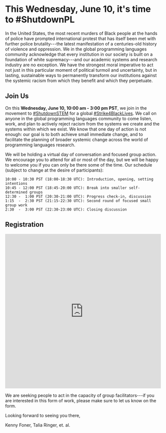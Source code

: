 # This Wednesday, June 10, it's time to #ShutdownPL

In the United States, the most recent murders of Black people at the hands of police have prompted international protest that has itself been met with further police brutality---the latest manifestation of a centuries-old history of violence and oppression. We in the global programming languages community acknowledge that every institution in our society is built on a foundation of white supremacy---and our academic systems and research industry are no exception. We have the strongest moral imperative to act not just in this particular moment of political turmoil and uncertainty, but in lasting, sustainable ways to permanently transform our institutions against the systemic racism from which they benefit and which they perpetuate.

## Join Us

On this **Wednesday, June 10, 10:00 am - 3:00 pm PST**, we join in the movement to [#ShutdownSTEM](https://www.shutdownstem.com/) for a global [#Strike4BlackLives](https://twitter.com/hashtag/Strike4BlackLives). We call on anyone in the global programming languages community to come listen, work, and plan to actively reject racism from the systems we create and the systems within which we exist. We know that one day of action is not enough: our goal is to both achieve small immediate change, and to facilitate the planning of broader systemic change across the world of programming languages research.

We will be holding a virtual day of conversation and focused group action. We encourage you to attend for all or most of the day, but we will be happy to welcome you if you can only be there some of the time. Our schedule (subject to change at the desire of participants):

```
10:00 - 10:30 PST (18:00-18:30 UTC): Introduction, opening, setting intentions
10:45 - 12:00 PST (18:45-20:00 UTC): Break into smaller self-determined groups
12:30 -  1:00 PST (20:30-21:00 UTC): Progress check-in, discussion
1:15  -  2:30 PST (21:15-22:30 UTC): Second round of focused small group work
2:30  -  3:00 PST (22:30-23:00 UTC): Closing discussion
```

## Registration

<iframe src="https://docs.google.com/forms/d/e/1FAIpQLSc9JSopoWzKGv5GTGPrHZcZP_dF_4uNH8zsUXWb1QOUXOpY5g/viewform?embedded=true" width="100%" height="500" frameborder="0" marginheight="0" marginwidth="0">Loading…</iframe>

We are seeking people to act in the capacity of group facilitators---if you are interested in this form of work, please make sure to let us know on the form.

Looking forward to seeing you there,

Kenny Foner, Talia Ringer, et. al.
